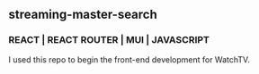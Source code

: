 ## streaming-master-search

### REACT | REACT ROUTER | MUI | JAVASCRIPT

I used this repo to begin the front-end development for WatchTV.
